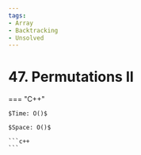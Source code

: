 ```yaml
---
tags:
- Array
- Backtracking
- Unsolved
---
```



# 47. Permutations II

=== "C++"

    $Time: O()$

    $Space: O()$

    ```c++
    ```